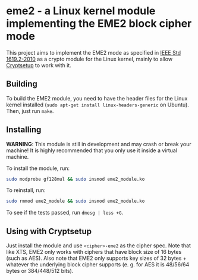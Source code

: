 # eme2 - a Linux kernel module implementing the EME2 block cipher mode

This project aims to implement the EME2 mode as specified in [IEEE Std 1619.2-2010](http://ieeexplore.ieee.org/xpl/articleDetails.jsp?arnumber=5729263&contentType=Standards) as a crypto module for the Linux kernel, mainly to allow [Cryptsetup](https://gitlab.com/cryptsetup/cryptsetup/) to work with it.

## Building

To build the EME2 module, you need to have the header files for the Linux kernel installed (`sudo apt-get install linux-headers-generic` on Ubuntu). Then, just run `make`.

## Installing

**WARNING**: This module is still in development and may crash or break your machine! It is highly recommended that you only use it inside a virtual machine.

To install the module, run:
```bash
sudo modprobe gf128mul && sudo insmod eme2_module.ko
```

To reinstall, run:
```bash
sudo rmmod eme2_module && sudo insmod eme2_module.ko
```

To see if the tests passed, run `dmesg | less +G`.

## Using with Cryptsetup

Just install the module and use `<cipher>-eme2` as the cipher spec. Note that like XTS, EME2 only works with ciphers that have block size of 16 bytes (such as AES). Also note that EME2 only supports key sizes of 32 bytes + whatever the underlying block cipher supports (e. g. for AES it is 48/56/64 bytes or 384/448/512 bits).

